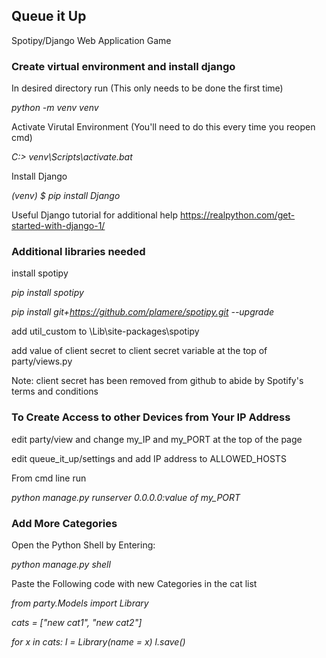 <h2> Queue it Up </h2>
Spotipy/Django Web Application Game

<h3>Create virtual environment and install django</h3>

In desired directory run (This only needs to be done the first time)

<I>python -m venv venv</I>
 
Activate Virutal Environment (You'll need to do this every time you reopen cmd)
 
<I>C:\> venv\Scripts\activate.bat</I>

Install Django

<I>(venv) $ pip install Django</I>

Useful Django tutorial for additional help https://realpython.com/get-started-with-django-1/


<h3>Additional libraries needed</h3>

install spotipy

<I>pip install spotipy</I>

<I>pip install git+https://github.com/plamere/spotipy.git --upgrade</I>

add util_custom to \Lib\site-packages\spotipy

add value of client secret to client secret variable at the top of party/views.py

Note: client secret has been removed from github to abide by Spotify's terms and conditions


<h3>To Create Access to other Devices from Your IP Address</h3>

edit party/view and change my_IP and my_PORT at the top of the page

edit queue_it_up/settings and add IP address to ALLOWED_HOSTS

From cmd line run

<I>python manage.py runserver 0.0.0.0:value of my_PORT</I>


<h3>Add More Categories</h3>

Open the Python Shell by Entering:

<I>python manage.py shell</I>

Paste the Following code with new Categories in the cat list

<I>from party.Models import Library

cats = ["new cat1", "new cat2"]

for x in cats:
    l = Library(name = x)
    l.save()</I>





